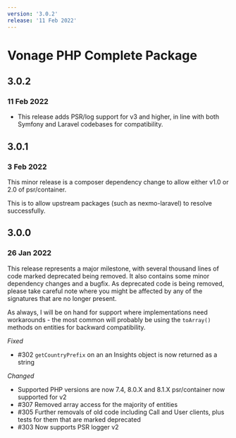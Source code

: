 ```yaml
---
version: '3.0.2'
release: '11 Feb 2022'
---
```

# Vonage PHP Complete Package

## 3.0.2
### 11 Feb 2022

- This release adds PSR/log support for v3 and higher, in line with both Symfony and Laravel codebases for compatibility.

## 3.0.1
### 3 Feb 2022

This minor release is a composer dependency change to allow either v1.0 or 2.0 of psr/container.

This is to allow upstream packages (such as nexmo-laravel) to resolve successfully.

## 3.0.0
### 26 Jan 2022

This release represents a major milestone, with several thousand lines of code marked deprecated being removed. It also contains some minor dependency changes and a bugfix. As deprecated code is being removed, please take careful note where you might be affected by any of the signatures that are no longer present.

As always, I will be on hand for support where implementations need workarounds - the most common will probably be using the `toArray()` methods on entities for backward compatibility.

*Fixed*

- #302 `getCountryPrefix` on an an Insights object is now returned as a string

*Changed*

- Supported PHP versions are now 7.4, 8.0.X and 8.1.X
psr/container now supported for v2
- #307 Removed array access for the majority of entities
- #305 Further removals of old code including Call and User clients, plus tests for them that are marked deprecated
- #303 Now supports PSR logger v2